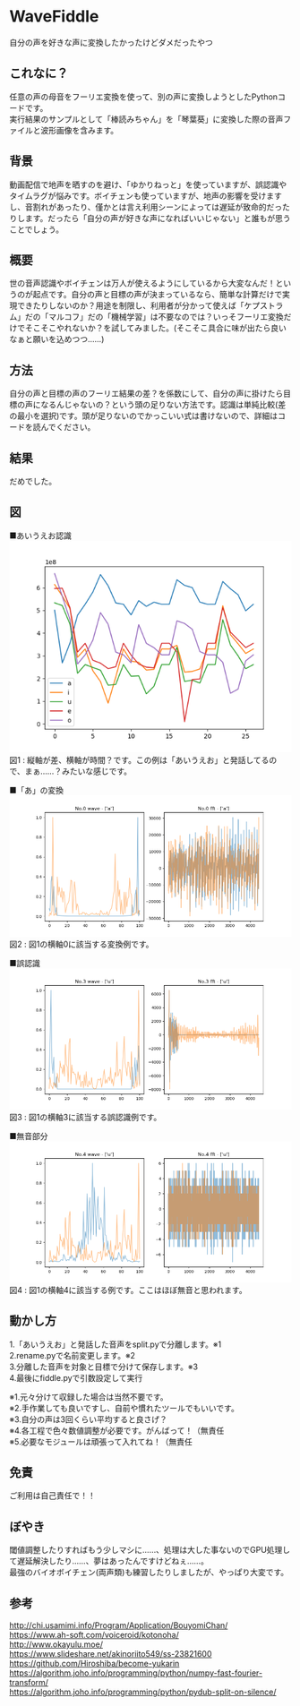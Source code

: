 # WaveFiddle
自分の声を好きな声に変換したかったけどダメだったやつ  

## これなに？
任意の声の母音をフーリエ変換を使って、別の声に変換しようとしたPythonコードです。  
実行結果のサンプルとして「棒読みちゃん」を「琴葉葵」に変換した際の音声ファイルと波形画像を含みます。  

## 背景
動画配信で地声を晒すのを避け、「ゆかりねっと」を使っていますが、誤認識やタイムラグが悩みです。ボイチェンも使っていますが、地声の影響を受けますし、音割れがあったり、僅かとは言え利用シーンによっては遅延が致命的だったりします。だったら「自分の声が好きな声になればいいじゃない」と誰もが思うことでしょう。  

## 概要
世の音声認識やボイチェンは万人が使えるようにしているから大変なんだ！というのが起点です。自分の声と目標の声が決まっているなら、簡単な計算だけで実現できたりしないのか？用途を制限し、利用者が分かって使えば「ケプストラム」だの「マルコフ」だの「機械学習」は不要なのでは？いっそフーリエ変換だけでそこそこやれないか？を試してみました。(そこそこ具合に味が出たら良いなぁと願いを込めつつ……)  

## 方法
自分の声と目標の声のフーリエ結果の差？を係数にして、自分の声に掛けたら目標の声になるんじゃないの？という頭の足りない方法です。認識は単純比較(差の最小を選択)です。頭が足りないのでかっこいい式は書けないので、詳細はコードを読んでください。  

## 結果
だめでした。  

## 図
■あいうえお認識  
![あいうえお認識](https://github.com/xelloss120/WaveFiddle/blob/master/dif.png "あいうえお認識")  
図1 : 縦軸が差、横軸が時間？です。この例は「あいうえお」と発話してるので、まぁ……？みたいな感じです。  

■「あ」の変換  
![「あ」の変換](https://github.com/xelloss120/WaveFiddle/blob/master/fig/0000.png "「あ」の変換")  
図2 : 図1の横軸0に該当する変換例です。  

■誤認識  
![誤認識](https://github.com/xelloss120/WaveFiddle/blob/master/fig/0003.png "誤認識")  
図3 : 図1の横軸3に該当する誤認識例です。  

■無音部分  
![無音部分](https://github.com/xelloss120/WaveFiddle/blob/master/fig/0004.png "無音部分")  
図4 : 図1の横軸4に該当する例です。ここはほぼ無音と思われます。  

## 動かし方
1.「あいうえお」と発話した音声をsplit.pyで分離します。※1  
2.rename.pyで名前変更します。※2  
3.分離した音声を対象と目標で分けて保存します。※3  
4.最後にfiddle.pyで引数設定して実行  

※1.元々分けて収録した場合は当然不要です。  
※2.手作業しても良いですし、自前や慣れたツールでもいいです。  
※3.自分の声は3回くらい平均すると良さげ？  
※4.各工程で色々数値調整が必要です。がんばって！（無責任  
※5.必要なモジュールは頑張って入れてね！（無責任  

## 免責
ご利用は自己責任で！！  

## ぼやき
閾値調整したりすればもう少しマシに……、処理は大した事ないのでGPU処理して遅延解決したり……、夢はあったんですけどねぇ……。  
最強のバイオボイチェン(両声類)も練習したりしましたが、やっぱり大変です。  

## 参考
http://chi.usamimi.info/Program/Application/BouyomiChan/  
https://www.ah-soft.com/voiceroid/kotonoha/  
http://www.okayulu.moe/  
https://www.slideshare.net/akinoriito549/ss-23821600  
https://github.com/Hiroshiba/become-yukarin  
https://algorithm.joho.info/programming/python/numpy-fast-fourier-transform/  
https://algorithm.joho.info/programming/python/pydub-split-on-silence/  
